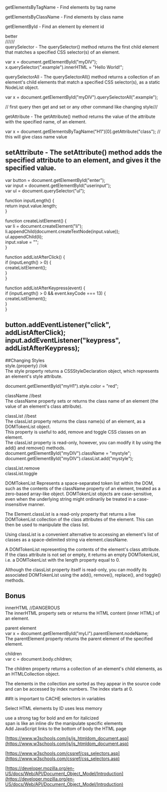 getElementsByTagName - Find elements by tag name  
  
getElementsByClassName - Find elements by class name  
  
getElementById - Find an element by element id  
  
  
better  
//////  
querySelector - The querySelector() method returns the first child element that matches a specified CSS selector(s) of an element.  
  
var x = document.getElementById("myDIV");  
x.querySelector(".example").innerHTML = "Hello World!";  
  
  
  
  
querySelectorAll - The querySelectorAll() method returns a collection of an element's child elements that match a specified CSS selector(s), as a static NodeList object.  
  
  
  
var x = document.getElementById("myDIV").querySelectorAll(".example");  
  
// first query then get and set or any other command like changing style///  
  
getAttribute - The getAttribute() method returns the value of the attribute with the specified name, of an element.  
  
var x = document.getElementsByTagName("H1")[0].getAttribute("class"); // this will give class name value  
  
  
setAttribute - The setAttribute() method adds the specified attribute to an element, and gives it the specified value.  
------------------------------------------------  
var button = document.getElementById("enter");  
var input = document.getElementById("userinput");  
var ul = document.querySelector("ul");  
  
function inputLength() {  
return input.value.length;  
}  
  
function createListElement() {  
var li = document.createElement("li");  
li.appendChild(document.createTextNode(input.value));  
ul.appendChild(li);  
input.value = "";  
}  
  
function addListAfterClick() {  
if (inputLength() > 0) {  
createListElement();  
}  
}  
  
function addListAfterKeypress(event) {  
if (inputLength() > 0 && event.keyCode === 13) {  
createListElement();  
}  
}  
  
button.addEventListener("click", addListAfterClick);  
input.addEventListener("keypress", addListAfterKeypress);  
----------------------------------------------  
  
##Changing Styles  
style.{property} //ok  
The style property returns a CSSStyleDeclaration object, which represents an element's style attribute.  
  
document.getElementById("myH1").style.color = "red";  
  
  
className //best  
The className property sets or returns the class name of an element (the value of an element's class attribute).  
  
  
classList //best  
The classList property returns the class name(s) of an element, as a DOMTokenList object.  
This property is useful to add, remove and toggle CSS classes on an element.  
The classList property is read-only, however, you can modify it by using the add() and remove() methods.  
document.getElementById("myDIV").className = "mystyle";  
document.getElementById("myDIV").classList.add("mystyle");  
  
classList.remove  
classList.toggle  
  
DOMTokenList Represents a space-separated token list within the DOM, such as the contents of the className property of an element, treated as a zero-based array-like object. DOMTokenList objects are case-sensitive, even when the underlying string might ordinarily be treated in a case-insensitive manner.  
  
The Element.classList is a read-only property that returns a live DOMTokenList collection of the class attributes of the element. This can then be used to manipulate the class list.  
  
Using classList is a convenient alternative to accessing an element's list of classes as a space-delimited string via element.className.  
  
  
  
A DOMTokenList representing the contents of the element's class attribute. If the class attribute is not set or empty, it returns an empty DOMTokenList, i.e. a DOMTokenList with the length property equal to 0.  
  
Although the classList property itself is read-only, you can modify its associated DOMTokenList using the add(), remove(), replace(), and toggle() methods.  
  
## Bonus  
innerHTML //DANGEROUS  
The innerHTML property sets or returns the HTML content (inner HTML) of an element.  
  
parent element  
var x = document.getElementById("myLI").parentElement.nodeName;  
The parentElement property returns the parent element of the specified element.  
  
  
  
children  
var c = document.body.children;  
  
The children property returns a collection of an element's child elements, as an HTMLCollection object.  
  
The elements in the collection are sorted as they appear in the source code and can be accessed by index numbers. The index starts at 0.  
  
  
  
##It is important to CACHE selectors in variables  
  
Select HTML elements by ID uses less memory  
  
use a strong tag for bold and em for italicized  
span is like an inline div the manipulate specific elements  
Add JavaScript links to the bottom of body the HTML page  
  
  
[https://www.w3schools.com/js/js_htmldom_document.asp](https://www.w3schools.com/js/js_htmldom_document.asp)  
  
[https://www.w3schools.com/cssref/css_selectors.asp](https://www.w3schools.com/cssref/css_selectors.asp)  
  
[https://developer.mozilla.org/en-US/docs/Web/API/Document_Object_Model/Introduction](https://developer.mozilla.org/en-US/docs/Web/API/Document_Object_Model/Introduction)